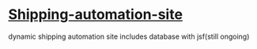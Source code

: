 # [Shipping-automation-site](https://furkanyldrmm.github.io/Shipping-automation-site/Codes/index.xhtml)
dynamic shipping automation site includes database with jsf(still ongoing)


